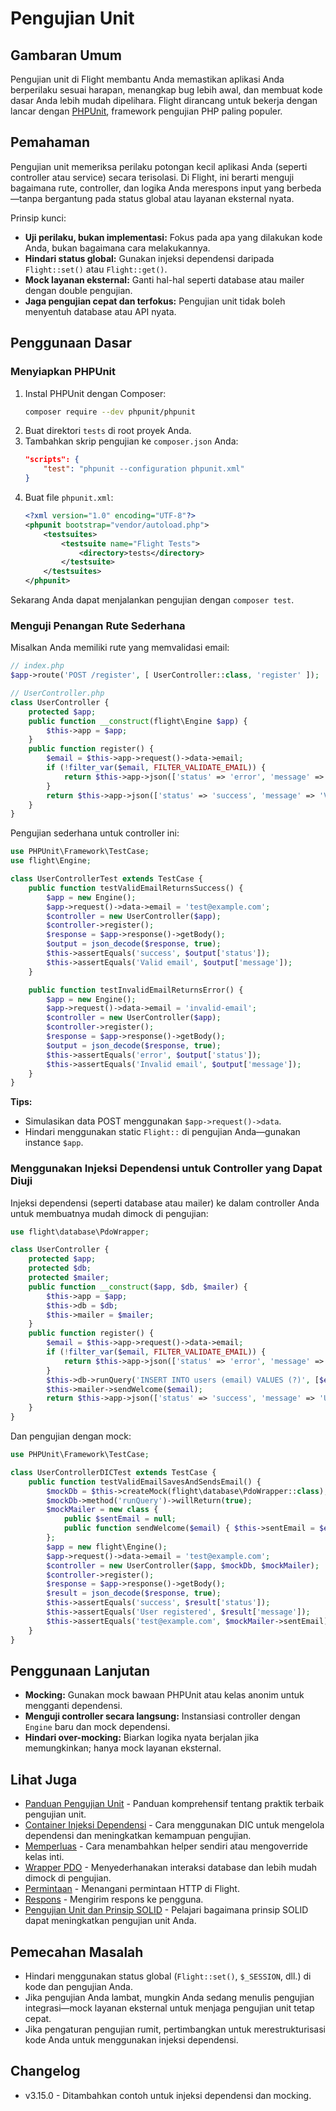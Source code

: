 # Pengujian Unit

## Gambaran Umum

Pengujian unit di Flight membantu Anda memastikan aplikasi Anda berperilaku sesuai harapan, menangkap bug lebih awal, dan membuat kode dasar Anda lebih mudah dipelihara. Flight dirancang untuk bekerja dengan lancar dengan [PHPUnit](https://phpunit.de/), framework pengujian PHP paling populer.

## Pemahaman

Pengujian unit memeriksa perilaku potongan kecil aplikasi Anda (seperti controller atau service) secara terisolasi. Di Flight, ini berarti menguji bagaimana rute, controller, dan logika Anda merespons input yang berbeda—tanpa bergantung pada status global atau layanan eksternal nyata.

Prinsip kunci:
- **Uji perilaku, bukan implementasi:** Fokus pada apa yang dilakukan kode Anda, bukan bagaimana cara melakukannya.
- **Hindari status global:** Gunakan injeksi dependensi daripada `Flight::set()` atau `Flight::get()`.
- **Mock layanan eksternal:** Ganti hal-hal seperti database atau mailer dengan double pengujian.
- **Jaga pengujian cepat dan terfokus:** Pengujian unit tidak boleh menyentuh database atau API nyata.

## Penggunaan Dasar

### Menyiapkan PHPUnit

1. Instal PHPUnit dengan Composer:
   ```bash
   composer require --dev phpunit/phpunit
   ```
2. Buat direktori `tests` di root proyek Anda.
3. Tambahkan skrip pengujian ke `composer.json` Anda:
   ```json
   "scripts": {
       "test": "phpunit --configuration phpunit.xml"
   }
   ```
4. Buat file `phpunit.xml`:
   ```xml
   <?xml version="1.0" encoding="UTF-8"?>
   <phpunit bootstrap="vendor/autoload.php">
       <testsuites>
           <testsuite name="Flight Tests">
               <directory>tests</directory>
           </testsuite>
       </testsuites>
   </phpunit>
   ```

Sekarang Anda dapat menjalankan pengujian dengan `composer test`.

### Menguji Penangan Rute Sederhana

Misalkan Anda memiliki rute yang memvalidasi email:

```php
// index.php
$app->route('POST /register', [ UserController::class, 'register' ]);

// UserController.php
class UserController {
    protected $app;
    public function __construct(flight\Engine $app) {
        $this->app = $app;
    }
    public function register() {
        $email = $this->app->request()->data->email;
        if (!filter_var($email, FILTER_VALIDATE_EMAIL)) {
            return $this->app->json(['status' => 'error', 'message' => 'Invalid email']);
        }
        return $this->app->json(['status' => 'success', 'message' => 'Valid email']);
    }
}
```

Pengujian sederhana untuk controller ini:

```php
use PHPUnit\Framework\TestCase;
use flight\Engine;

class UserControllerTest extends TestCase {
    public function testValidEmailReturnsSuccess() {
        $app = new Engine();
        $app->request()->data->email = 'test@example.com';
        $controller = new UserController($app);
        $controller->register();
        $response = $app->response()->getBody();
        $output = json_decode($response, true);
        $this->assertEquals('success', $output['status']);
        $this->assertEquals('Valid email', $output['message']);
    }

    public function testInvalidEmailReturnsError() {
        $app = new Engine();
        $app->request()->data->email = 'invalid-email';
        $controller = new UserController($app);
        $controller->register();
        $response = $app->response()->getBody();
        $output = json_decode($response, true);
        $this->assertEquals('error', $output['status']);
        $this->assertEquals('Invalid email', $output['message']);
    }
}
```

**Tips:**
- Simulasikan data POST menggunakan `$app->request()->data`.
- Hindari menggunakan static `Flight::` di pengujian Anda—gunakan instance `$app`.

### Menggunakan Injeksi Dependensi untuk Controller yang Dapat Diuji

Injeksi dependensi (seperti database atau mailer) ke dalam controller Anda untuk membuatnya mudah dimock di pengujian:

```php
use flight\database\PdoWrapper;

class UserController {
    protected $app;
    protected $db;
    protected $mailer;
    public function __construct($app, $db, $mailer) {
        $this->app = $app;
        $this->db = $db;
        $this->mailer = $mailer;
    }
    public function register() {
        $email = $this->app->request()->data->email;
        if (!filter_var($email, FILTER_VALIDATE_EMAIL)) {
            return $this->app->json(['status' => 'error', 'message' => 'Invalid email']);
        }
        $this->db->runQuery('INSERT INTO users (email) VALUES (?)', [$email]);
        $this->mailer->sendWelcome($email);
        return $this->app->json(['status' => 'success', 'message' => 'User registered']);
    }
}
```

Dan pengujian dengan mock:

```php
use PHPUnit\Framework\TestCase;

class UserControllerDICTest extends TestCase {
    public function testValidEmailSavesAndSendsEmail() {
        $mockDb = $this->createMock(flight\database\PdoWrapper::class);
        $mockDb->method('runQuery')->willReturn(true);
        $mockMailer = new class {
            public $sentEmail = null;
            public function sendWelcome($email) { $this->sentEmail = $email; return true; }
        };
        $app = new flight\Engine();
        $app->request()->data->email = 'test@example.com';
        $controller = new UserController($app, $mockDb, $mockMailer);
        $controller->register();
        $response = $app->response()->getBody();
        $result = json_decode($response, true);
        $this->assertEquals('success', $result['status']);
        $this->assertEquals('User registered', $result['message']);
        $this->assertEquals('test@example.com', $mockMailer->sentEmail);
    }
}
```

## Penggunaan Lanjutan

- **Mocking:** Gunakan mock bawaan PHPUnit atau kelas anonim untuk mengganti dependensi.
- **Menguji controller secara langsung:** Instansiasi controller dengan `Engine` baru dan mock dependensi.
- **Hindari over-mocking:** Biarkan logika nyata berjalan jika memungkinkan; hanya mock layanan eksternal.

## Lihat Juga

- [Panduan Pengujian Unit](/guides/unit-testing) - Panduan komprehensif tentang praktik terbaik pengujian unit.
- [Container Injeksi Dependensi](/learn/dependency-injection-container) - Cara menggunakan DIC untuk mengelola dependensi dan meningkatkan kemampuan pengujian.
- [Memperluas](/learn/extending) - Cara menambahkan helper sendiri atau mengoverride kelas inti.
- [Wrapper PDO](/learn/pdo-wrapper) - Menyederhanakan interaksi database dan lebih mudah dimock di pengujian.
- [Permintaan](/learn/requests) - Menangani permintaan HTTP di Flight.
- [Respons](/learn/responses) - Mengirim respons ke pengguna.
- [Pengujian Unit dan Prinsip SOLID](/learn/unit-testing-and-solid-principles) - Pelajari bagaimana prinsip SOLID dapat meningkatkan pengujian unit Anda.

## Pemecahan Masalah

- Hindari menggunakan status global (`Flight::set()`, `$_SESSION`, dll.) di kode dan pengujian Anda.
- Jika pengujian Anda lambat, mungkin Anda sedang menulis pengujian integrasi—mock layanan eksternal untuk menjaga pengujian unit tetap cepat.
- Jika pengaturan pengujian rumit, pertimbangkan untuk merestrukturisasi kode Anda untuk menggunakan injeksi dependensi.

## Changelog

- v3.15.0 - Ditambahkan contoh untuk injeksi dependensi dan mocking.